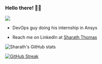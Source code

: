 ### Hello there! 🧔🏼

![](https://komarev.com/ghpvc/?username=thesct22&color=brightgreen)

- DevOps guy doing his internship in Ansys

- Reach me on LinkedIn at [Sharath Thomas](https://www.linkedin.com/in/sharathct22/)


![Sharath's GitHub stats](https://github-readme-stats.vercel.app/api?username=thesct22)

[![GitHub Streak](https://github-readme-streak-stats.herokuapp.com?user=thesct22&theme=github-dark&fire=DD2727)](https://git.io/streak-stats)
